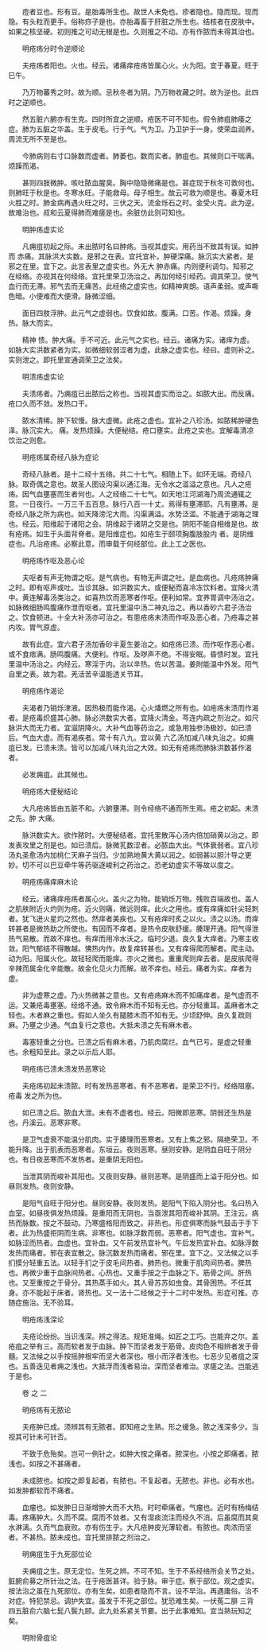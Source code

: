 <!-- { "loadSidebar": true } -->
　　痘者豆也。形有豆。是胎毒所生也。故世人未免也。疹者隐也。隐而现。现而隐。有头粒而更手。俗称痧子是也。亦胎毒畜于肝脏之所生也。结核者在皮肤中。如果之核坚硬。初则推之可动无根是也。久则推之不动。亦有作脓而未得其治也。

　　明疮疡分时令逆顺论

　　夫疮疡者阳也。火也。经云。诸痛痒疮疡皆属心火。火为阳。宜于春夏。旺于巳午。

　　乃万物蕃秀之时。故为顺。忌秋冬者为阴。乃万物收藏之时。故为逆也。此四时之逆顺也。

　　然五脏六腑亦有生克。四时所宜之逆顺。疮医不可不知也。假令肺疽肺痿之症。肺为五脏之华盖。生于皮毛。行于气。气为卫。乃卫护于一身。使荣血润养。周流无所不至是也。

　　今肺病则右寸口脉数而虚者。肺萎也。数而实者。肺疽也。其候则口干喘满。烦躁而渴。

　　甚则四肢微肿。咳吐脓血腥臭。胸中隐隐微痛是也。甚症现于秋冬可救何也。则肺旺于秋是也。冬寒水旺。子能救母。母子相生。故云可救为顺是也。春夏木旺火胜之时。肺金病再遇火旺之时。三伏之天。流金烁石之时。金受火克。此为逆。故难治也。叔和云夏得肺而难瘥是也。余脏仿此则可知也。

　　明肿疡虚实论

　　凡痈疽初起之际。未出脓时名曰肿疡。当视其虚实。用药当不致其有误。如肿而 赤痛。其脉洪大实数。是邪之在表。宜托宜补。肿硬深痛。脉沉实大紧者。是邪之在里。宜下之。此言表里之虚实也。外无大 肿赤痛。内则便利调匀。知邪之在经络。亦视其在何经络。宜托里荣卫汤治之。再加何经引经药。调其荣卫。使气血行而无滞。邪气去而无痛苦。此经络之虚实也。如精神爽朗。语声柔弱。或声嘶色暗。小便难而大便滑。脉微涩细。

　　面目四肢浮肿。此元气之虚弱也。饮食如故。腹满。口苦。作渴。烦躁。身热。脉大而实。

　　精神 愦。肿大痛。手不可近。此元气之实也。经云。诸痛为实。诸痒为虚。如脉大实洪数紧者为实。如微细软弱涩者为虚。此脉之虚实也。经曰。虚则补之。实则泄之。即托里宣通调荣卫之法矣。

　　明溃疡虚实论

　　夫溃疡者。乃痈疽已出脓后之称也。当视其虚实而治之。如脓大出。而反痛。疮口久而不敛。发热口干。

　　脓水清稀。肿下软慢。脉大虚微。此疮之虚也。宜补之八珍汤。如脓稀肿硬色泽。脉沉实大。 痛。发热烦躁。大便秘结。疮口壅实。此疮之实也。宜解毒清凉饮治之则愈。

　　明疮疡属奇经八脉为症论

　　奇经八脉者。是十二经十五络。共二十七气。相随上下。如环无端。奇经八脉。取奇偶之意也。故圣人图设沟渠以通江海。无令水之滥溢之意也。凡人之疮疡。因气血壅塞而生者何也。人之经络二十七气。如天地江河湖海乃周流通辄之意。一日夜行。一万三千五百息。脉行八百一十丈。焉得有壅滞耶。凡有壅滞。是奇经八脉之所为病也。如天降滂沱大雨。沟渠满溢。水势泛滥。不能通于湖海之理也。经云。阳维起于诸阳之会。阴维起于诸阴之交是也。阴阳不能自相维是也。故有疮疡。如生于头面背脊者。是阳维症也。如疮生于颐项胸腹肢股内 者。是阴维症也。凡治疮疡。必察此意。而审载于何经部位。此上工之医也。

　　明疮疡作呕及恶心论

　　夫呕者有声无物谓之呕。是气病也。有物无声谓之吐。是血病也。凡疮疡肿痛之时。即有呕声或吐。当诊其脉。如洪数实大。或便秘而喜冷冻饮料者。宜降火清中。黄连解毒汤类治之。如喜热饮而恶寒者作呕。便利如常。宜养胃调中汤治之。如脉微细肠鸣腹痛作泄而呕者。宜托里温中汤二神丸治之。再以香砂六君子汤治之。饮食顿进。十全大补汤亦可治之。有患疮疡未溃而作呕及恶心者。乃疮毒之甚内攻。胃气原虚。

　　故有此症。宜六君子汤加香砂半夏生姜治之。如疮疡已溃。而作呕作恶心者。或不食痞满。肠鸣腹痛。大便利。作呕。及哕声不绝。不得安眠。昏愦时发。宜托里温中汤治之。内经云。寒淫于内。治以辛热。佐以苦温。姜附能温中外发。阳气自里之表。故为君。羌活苦辛温能透关节耳。

　　明疮疡作渴论

　　夫渴者乃销烁津液。因热极而能作渴。心火燔燃之所有也。如疮疡未溃而作渴者。是疮毒炽盛其心肺。脉必洪数实大者。宜降火清金。芩连内疏之剂治之。如尺脉洪大而无力者。宜滋阴降火。大补气血等药治之。或急用独参汤极妙。如已溃后。气血大虚。而有渴疾者。常十有八九。宜以黄 六乙汤加减八味丸治之。如痈疽已发。已溃未溃。皆可以加减八味丸治之大效。如无有疮疡而肺脉洪数甚作渴者。

　　必发痈疽。此其候也。

　　明疮疡大便秘结论

　　大凡疮疡皆由五脏不和。六腑壅滞。则令经络不通而所生焉。疮之初起。未溃之先。肿 大痛。

　　脉洪数实大。欲作脓时。大便秘结者。宜托里散泻心汤内倍加硝黄以治之。即发表攻里之剂是也。如已溃后。脉微芤数涩者。必脓血大出。气体衰弱者。宜八珍汤丸圣愈汤内加桃仁天麻子当归。少加熟地黄大黄以润之。如弱甚以胆汁导之更妙。切不可以巴豆牵牛等药驱逐峻利之药治之。恐老幼虚实不等故以度之。

　　明疮疡痛痒麻木论

　　经云。诸痛痒疮疡者属心火。盖火之为物。能销烁万物。残败百端故也。盖人之肌肤附近火灼则为疮。近火则痛，微远则痒。此火之用也。或有痒痛如针尖轻刺者。犹飞迸火星灼之然也。然痒者美疾也。又有疮痒时炙之以火。渍之以汤。而痒转甚者是微热助之所使也。有因而不痒者。是热令皮肤舒缓。腠理开通。阳气得泄热气易散。而故不痒也。有痒而用冷水沃之。临时少退。良久复大痒者。乃寒主收敛。阳气郁结不得散越。怫热内作。故复痒转甚也。又有痒得爬而解者。爬主动。动为阳。阳属火化。故轻轻爬而能痒。亦火之微也。重重爬则痒去者。是皮肤爬得辛辣而属金化辛能散。故金化见火力而解。故不痒也。经云。痛者为实。痒者为虚。

　　非为虚寒之虚。乃火热微甚之意也。又有疮疡麻木而不知痛痒者。是气虚而不运。又兼疮毒壅塞。经络不通。致令麻木而不知有无也。亦分轻重耳。盖麻者木之轻也。木者麻之重也。假如人坐久有腿膝木而不知有无。少顷舒伸。良久复疏则麻。乃壅之少通。气血复行之意也。大抵未溃之先有麻木者。

　　毒塞轻重之分也。已溃之后有麻木者。乃肌肉腐烂。血气已亏。是虚之轻重也。余粗知至此。录之以示后人耶。

　　明疮疡已溃未溃发热恶寒论

　　夫疮疡初起未溃脓。时有发热恶寒者。有不恶寒者。是荣卫不行。经络阻塞。疮毒 发之所为也。

　　如已溃之后。脓血大泄。未有不虚者也。经云。阳微即恶寒。阴弱还生热是也。丹溪云。恶寒非寒。

　　是卫气虚衰不能温分肌肉。实于腠理而恶寒者。又有上焦之邪。隔绝荣卫。不能升降。出于肌表而恶寒者。东垣云。夜则恶寒。昼则安静。是阴血自旺于阴分也。有日夜恶寒而不发热者。是重阴无阳也。

　　当泄其阴而峻补其阳也。又夜则安静。昼则恶寒。是阴盛而上溢于阳分也。如昼则发热。夜则安静。

　　是阳气自旺于阳分也。昼则安静。夜则发热。是阳气下陷入阴分也。名曰热入血室。如昼夜俱发热烦躁。是重阳而无阴也。当亟泄其阳而峻补其阴。王注云。病热而脉数。按之不鼓动。乃寒盛格阳而致之。非热也。形症俱寒而脉气鼓击于手下者。此为热盛拒阴而生病。非寒也。如脉浮数而弱。恶寒者。阳气虚也。宜补气。如脉涩而热者。血虚也。宜补血。又午前发热宜补气。午后发热宜补血。如脉浮数发热而痛者。邪在表宜散之。脉沉数发热而痛者。邪在里。宜下之。又法候之以手扪摸分轻重五法。以轻手扪之于皮毛间热者。肺热也。微重于肌肉间热者。脾热也。再微少重于血脉间热者。心热也。又重手按之于血脉之下。筋骨之间。肝热也。又至重按之于骨分。其热蒸手如火。其人骨苏苏如虫食。其骨困热。不任其身。亦不能起于床者。肾热也。又一法十二经候之于十二时中发热。形症可推。亦随症施治。无不验耳。

　　明疮疡浅深论

　　夫疮论纷纷。当识浅深。辨之得法。规矩准绳。如匠之工巧。岂能弃之尔。盖疮疽之举有三。高而软者发于血脉。肿下而坚者发于筋骨。皮肉色不相辨者发于骨髓。又法候之以手按摇肿根牢而坚大者深也。根小而浮者浅也。七恶少见者疽之深也。五善迭见者痈之浅也。大抵浮而浅者易治。深而坚者难治。求瘥之法。岂能逃于是也。

　　卷 之 二

　　明疮疡有无脓论

　　夫疮肿已成。须辨其有无脓者。即知疮之生熟。形之缓急。脓之浅深多少。当视其可针未可针否。

　　不致于危殆矣。岂可一例针之。如肿大按之痛者。脓深也。小按之即痛者。脓浅也。如按之不甚痛者。

　　未成脓也。如按之即复起者。有脓也。不复起者。无脓也。非也。必有水也。如发肿都软而不痛者。

　　血瘤也。如发肿日日渐增肿大而不大热。时时牵痛者。气瘤也。近时有杨梅结毒。疼痛肿大。久而不腐。腐而不敛者。又有湿痰流注而经久不消。后虽腐而其臭水淋漓。久而气血衰败。亦有伤生乎。大凡疮肿皮光薄软者。有脓也。肉浓而坚者。不甚热。脓未成也。宜托里排脓之剂治之。

　　明痈疽生于九死部位论

　　夫痈疽之生。原无定位。生死之辨。不可不知。生于不系经络所会关节之处。脏腑俞募之所针治之法。在于疮医甚详。验于脉。审于症。察于部位。观之虚实。按法治之虽在九死部位。亦有生矣。如患者隐而不言。设不早治。再遇庸俗。治不对症。特犯禁忌。调护失宜。虽发于不死之部位。犹恐难生矣。一伏菟二腓 三背四五脏俞六脑七髭八鬓九颐。此九处系紧关节要。出于此事难知。宜当熟玩知之矣。

　　明附骨疽论

